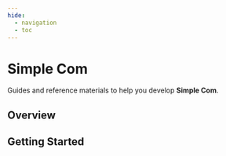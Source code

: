 ```yaml
---
hide:
  - navigation
  - toc
---
```


# Simple Com

Guides and reference materials to help you develop **Simple Com**.


## Overview


## Getting Started
